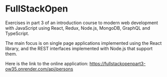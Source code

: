 # FullStackOpen
Exercises in part 3 of an introduction course to modern web development with JavaScript using React, Redux, Node.js, MongoDB, GraphQL and TypeScript.

The main focus is on single page applications implemented using the React library, and the REST interfaces implemented with Node.js that support them.

Here is the link to the online application: https://fullstackopenpart3-ow35.onrender.com/api/persons